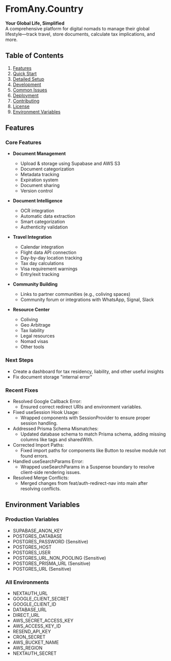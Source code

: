 # FromAny.Country

**Your Global Life, Simplified**  
A comprehensive platform for digital nomads to manage their global lifestyle—track travel, store documents, calculate tax implications, and more.

## Table of Contents

1. [Features](#features)  
2. [Quick Start](#quick-start)  
3. [Detailed Setup](#detailed-setup)  
4. [Development](#development)  
5. [Common Issues](#common-issues)  
6. [Deployment](#deployment)  
7. [Contributing](#contributing)  
8. [License](#license)
9. [Environment Variables](#environment-variables)

## Features

### Core Features

- **Document Management**
  - Upload & storage using Supabase and AWS S3
  - Document categorization
  - Metadata tracking
  - Expiration system
  - Document sharing
  - Version control

- **Document Intelligence**
  - OCR integration
  - Automatic data extraction
  - Smart categorization
  - Authenticity validation

- **Travel Integration**
  - Calendar integration
  - Flight data API connection
  - Day-by-day location tracking
  - Tax day calculations
  - Visa requirement warnings
  - Entry/exit tracking

- **Community Building**
  - Links to partner communities (e.g., coliving spaces)
  - Community forum or integrations with WhatsApp, Signal, Slack

- **Resource Center**
  - Coliving
  - Geo Arbitrage
  - Tax liability
  - Legal resources
  - Nomad visas
  - Other tools

### Next Steps

- Create a dashboard for tax residency, liability, and other useful insights
- Fix document storage "internal error"

### Recent Fixes

- Resolved Google Callback Error:
  - Ensured correct redirect URIs and environment variables.
- Fixed useSession Hook Usage:
  - Wrapped components with SessionProvider to ensure proper session handling.
- Addressed Prisma Schema Mismatches:
  - Updated database schema to match Prisma schema, adding missing columns like tags and sharedWith.
- Corrected Import Paths:
  - Fixed import paths for components like Button to resolve module not found errors.
- Handled useSearchParams Error:
  - Wrapped useSearchParams in a Suspense boundary to resolve client-side rendering issues.
- Resolved Merge Conflicts:
  - Merged changes from feat/auth-redirect-nav into main after resolving conflicts.

## Environment Variables

### Production Variables
- SUPABASE_ANON_KEY
- POSTGRES_DATABASE
- POSTGRES_PASSWORD (Sensitive)
- POSTGRES_HOST
- POSTGRES_USER
- POSTGRES_URL_NON_POOLING (Sensitive)
- POSTGRES_PRISMA_URL (Sensitive)
- POSTGRES_URL (Sensitive)

### All Environments
- NEXTAUTH_URL
- GOOGLE_CLIENT_SECRET
- GOOGLE_CLIENT_ID
- DATABASE_URL
- DIRECT_URL
- AWS_SECRET_ACCESS_KEY
- AWS_ACCESS_KEY_ID
- RESEND_API_KEY
- CRON_SECRET
- AWS_BUCKET_NAME
- AWS_REGION
- NEXTAUTH_SECRET
